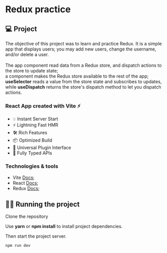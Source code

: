 # Redux practice

## 💻 Project

The objective of this project was to learn and practice Redux. It is a simple app that displays users; you may add new users, change the username, and/or delete a user. <br /> <br />
The app component read data from a Redux store, and dispatch actions to the store to update state; <br />
a <Provider /> component makes the Redux store available to the rest of the app; <br />
**useSelector** reads a value from the store state and subscribes to updates, while **useDispatch** returns the store's dispatch method to let you dispatch actions.

### React App created with Vite ⚡

- 💡 Instant Server Start
- ⚡️ Lightning Fast HMR
- 🛠️ Rich Features
- 📦 Optimized Build
- 🔩 Universal Plugin Interface
- 🔑 Fully Typed APIs

### Technologies & tools

- Vite <a href="https://vitejs.dev/guide/" rel="noopener noreferrer">Docs</a>;
- React <a href="https://reactjs.org/docs/getting-started.html" rel="noopener noreferrer">Docs</a>;
- Redux <a href="https://redux.js.org/" rel="noopener noreferrer">Docs</a>;

## 🏃‍♂️ Running the project

Clone the repository

Use **yarn** or **npm install** to install project dependencies.

Then start the project server.

```cl
npm run dev
```
